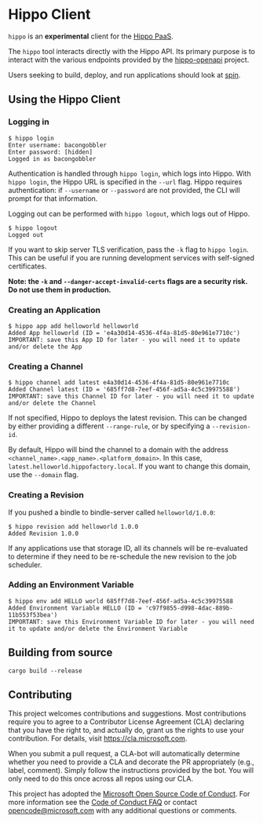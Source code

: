 # Hippo Client

`hippo` is an **experimental** client for the [Hippo
PaaS](https://github.com/deislabs/hippo).

The `hippo` tool interacts directly with the Hippo API. Its primary purpose is
to interact with the various endpoints provided by the
[hippo-openapi](https://github.com/fermyon/hippo-openapi) project.

Users seeking to build, deploy, and run applications should look at
[spin](https://github.com/fermyon/spin/).

## Using the Hippo Client

### Logging in

```console
$ hippo login
Enter username: bacongobbler
Enter password: [hidden]
Logged in as bacongobbler
```

Authentication is handled through `hippo login`, which logs into Hippo. With
`hippo login`, the Hippo URL is specified in the `--url` flag. Hippo requires
authentication: if `--username` or `--password` are not provided, the CLI will
prompt for that information.

Logging out can be performed with `hippo logout`, which logs out of Hippo.

```console
$ hippo logout
Logged out
```

If you want to skip server TLS verification, pass the `-k` flag to `hippo
login`. This can be useful if you are running development services with
self-signed certificates.

**Note: the `-k` and `--danger-accept-invalid-certs` flags are a security risk.
Do not use them in production.**

### Creating an Application

```console
$ hippo app add helloworld helloworld
Added App helloworld (ID = 'e4a30d14-4536-4f4a-81d5-80e961e7710c')
IMPORTANT: save this App ID for later - you will need it to update and/or delete the App
```

### Creating a Channel

```console
$ hippo channel add latest e4a30d14-4536-4f4a-81d5-80e961e7710c
Added Channel latest (ID = '685ff7d8-7eef-456f-ad5a-4c5c39975588')
IMPORTANT: save this Channel ID for later - you will need it to update and/or delete the Channel
```

If not specified, Hippo to deploys the latest revision. This can be changed by
either providing a different `--range-rule`, or by specifying a `--revision-id`.

By default, Hippo will bind the channel to a domain with the address
`<channel_name>.<app_name>.<platform_domain>`. In this case,
`latest.helloworld.hippofactory.local`. If you want to change this domain,
use the `--domain` flag.

### Creating a Revision

If you pushed a bindle to bindle-server called `helloworld/1.0.0`:

```console
$ hippo revision add helloworld 1.0.0
Added Revision 1.0.0
```

If any applications use that storage ID, all its channels will be re-evaluated
to determine if they need to be re-schedule the new revision to the job
scheduler.

### Adding an Environment Variable

```console
$ hippo env add HELLO world 685ff7d8-7eef-456f-ad5a-4c5c39975588
Added Environment Variable HELLO (ID = 'c97f9855-d998-4dac-889b-11b553f53bea')
IMPORTANT: save this Environment Variable ID for later - you will need it to update and/or delete the Environment Variable
```

## Building from source

```console
cargo build --release
```

## Contributing

This project welcomes contributions and suggestions.  Most contributions require
you to agree to a Contributor License Agreement (CLA) declaring that you have
the right to, and actually do, grant us the rights to use your contribution. For
details, visit https://cla.microsoft.com.

When you submit a pull request, a CLA-bot will automatically determine whether
you need to provide a CLA and decorate the PR appropriately (e.g., label,
comment). Simply follow the instructions provided by the bot. You will only need
to do this once across all repos using our CLA.

This project has adopted the [Microsoft Open Source Code of
Conduct](https://opensource.microsoft.com/codeofconduct/). For more information
see the [Code of Conduct
FAQ](https://opensource.microsoft.com/codeofconduct/faq/) or contact
[opencode@microsoft.com](mailto:opencode@microsoft.com) with any additional
questions or comments.
